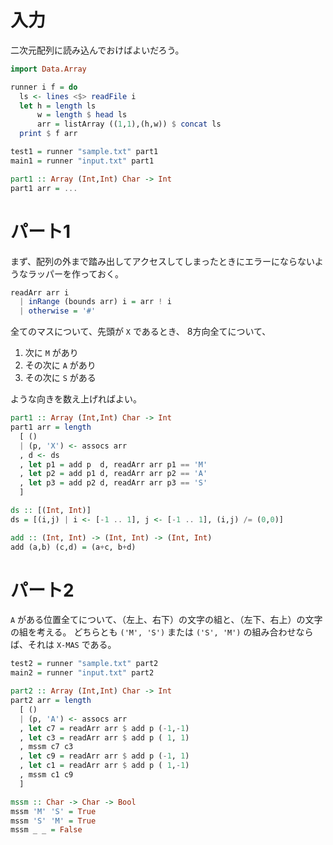 # 入力

二次元配列に読み込んでおけばよいだろう。

```haskell
import Data.Array

runner i f = do
  ls <- lines <$> readFile i
  let h = length ls
      w = length $ head ls
      arr = listArray ((1,1),(h,w)) $ concat ls
  print $ f arr

test1 = runner "sample.txt" part1
main1 = runner "input.txt" part1

part1 :: Array (Int,Int) Char -> Int
part1 arr = ...
```

# パート1

まず、配列の外まで踏み出してアクセスしてしまったときにエラーにならないようなラッパーを作っておく。

```haskell
readArr arr i
  | inRange (bounds arr) i = arr ! i
  | otherwise = '#'
```

全てのマスについて、先頭が `X` であるとき、
8方向全てについて、
1. 次に `M` があり
2. その次に `A` があり
3. その次に `S` がある

ような向きを数え上げればよい。

```haskell
part1 :: Array (Int,Int) Char -> Int
part1 arr = length
  [ ()
  | (p, 'X') <- assocs arr
  , d <- ds
  , let p1 = add p  d, readArr arr p1 == 'M'
  , let p2 = add p1 d, readArr arr p2 == 'A'
  , let p3 = add p2 d, readArr arr p3 == 'S'
  ]

ds :: [(Int, Int)]
ds = [(i,j) | i <- [-1 .. 1], j <- [-1 .. 1], (i,j) /= (0,0)]

add :: (Int, Int) -> (Int, Int) -> (Int, Int)
add (a,b) (c,d) = (a+c, b+d)
```

# パート2

`A` がある位置全てについて、（左上、右下）の文字の組と、（左下、右上）の文字の組を考える。
どちらとも `('M', 'S')` または `('S', 'M')` の組み合わせならば、それは `X-MAS` である。

```haskell
test2 = runner "sample.txt" part2
main2 = runner "input.txt" part2

part2 :: Array (Int,Int) Char -> Int
part2 arr = length
  [ ()
  | (p, 'A') <- assocs arr
  , let c7 = readArr arr $ add p (-1,-1)
  , let c3 = readArr arr $ add p ( 1, 1)
  , mssm c7 c3
  , let c9 = readArr arr $ add p (-1, 1)
  , let c1 = readArr arr $ add p ( 1,-1)
  , mssm c1 c9
  ]

mssm :: Char -> Char -> Bool
mssm 'M' 'S' = True
mssm 'S' 'M' = True
mssm _ _ = False
```
